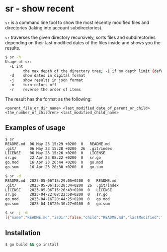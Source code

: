 # sr - **s**how **r**ecent

`sr` is a command line tool to show the most recently modified files and directories (taking into account subdirectories).

`sr` traverses the given directory recursively, sorts files and subdirectories depending on their last
modified dates of the files inside and shows you the results.

```bash
$ sr -h
Usage of sr:
  -L int
        the max depth of the directory tree; -1 if no depth limit (default -1)
  -d    show dates in digital format
  -j    show results in json format
  -n    turn colors off
  -r    reverse the order of items
```

The result has the format as the following:
```
<parent_file_or_dir_name> <last_modified_date_of_parent_or_child> <the_number_of_children> <last_modified_child_name>
```


## Examples of usage

```bash
$ sr
README.md  06 May 23 15:29 +0200  0   README.md
.git/      06 May 23 15:28 +0200  26  .git/index
LICENSE    06 May 23 15:26 +0200  0   LICENSE
sr.go      22 Apr 23 08:22 +0200  0   sr.go
go.mod     16 Apr 23 20:44 +0200  0   go.mod
go.sum     16 Apr 23 20:30 +0200  0   go.sum

$ sr -d
README.md  2023-05-06T15:29:05+0200  0   README.md
.git/      2023-05-06T15:28:34+0200  26  .git/index
LICENSE    2023-05-06T15:26:43+0200  0   LICENSE
sr.go      2023-04-22T08:22:58+0200  0   sr.go
go.mod     2023-04-16T20:44:25+0200  0   go.mod
go.sum     2023-04-16T20:30:27+0200  0   go.sum

$ sr -j -d
[{"name":"README.md","isDir":false,"child":"README.md","lastModified":"2023-05-06T15:29:05+0200","numChildren":0},{"name":".git","isDir":true,"child":".git/index","lastModified":"2023-05-06T15:28:34+0200","numChildren":26},{"name":"LICENSE","isDir":false,"child":"LICENSE","lastModified":"2023-05-06T15:26:43+0200","numChildren":0},{"name":"sr.go","isDir":false,"child":"sr.go","lastModified":"2023-04-22T08:22:58+0200","numChildren":0},{"name":"go.mod","isDir":false,"child":"go.mod","lastModified":"2023-04-16T20:44:25+0200","numChildren":0},{"name":"go.sum","isDir":false,"child":"go.sum","lastModified":"2023-04-16T20:30:27+0200","numChildren":0}]
```


## Installation

```bash
$ go build && go install
```